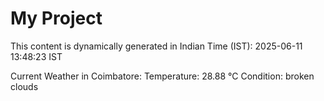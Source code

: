 # My Project

This content is dynamically generated in Indian Time (IST): 2025-06-11 13:48:23 IST


Current Weather in Coimbatore:
Temperature: 28.88 °C
Condition: broken clouds
